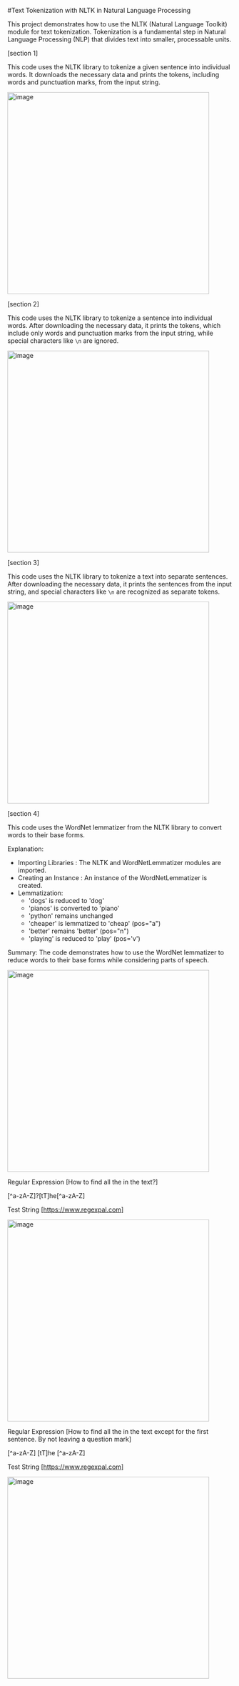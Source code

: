 #Text Tokenization with NLTK in Natural Language Processing

This project demonstrates how to use the NLTK (Natural Language Toolkit) module for text tokenization. Tokenization is a fundamental step in Natural Language Processing (NLP) that divides text into smaller, processable units.


[section 1]

This code uses the NLTK library to tokenize a given sentence into individual words. It downloads the necessary data and prints the tokens, including words and punctuation marks, from the input string.



<img width="452" alt="image" src="https://github.com/user-attachments/assets/f9374ee8-a30b-4b41-810e-bf791e367825">




[section 2]

This code uses the NLTK library to tokenize a sentence into individual words. After downloading the necessary data, it prints the tokens, which include only words and punctuation marks from the input string, while special characters like `\n` are ignored.

<img width="452" alt="image" src="https://github.com/user-attachments/assets/5326eda1-5eac-49bf-8a5a-e767247c347a">


[section 3]

This code uses the NLTK library to tokenize a text into separate sentences. After downloading the necessary data, it prints the sentences from the input string, and special characters like `\n` are recognized as separate tokens.


<img width="452" alt="image" src="https://github.com/user-attachments/assets/d00a67ab-04c5-4427-90c9-70f8e30464ff">


[section 4]

This code uses the WordNet lemmatizer from the NLTK library to convert words to their base forms.

 Explanation:
 
- Importing Libraries : The NLTK and WordNetLemmatizer modules are imported.
- Creating an Instance : An instance of the WordNetLemmatizer is created.
- Lemmatization:
  - 'dogs' is reduced to 'dog'
  - 'pianos' is converted to 'piano'
  - 'python' remains unchanged
  - 'cheaper' is lemmatized to 'cheap' (pos="a")
  - 'better' remains 'better' (pos="n")
  - 'playing' is reduced to 'play' (pos='v')

 Summary:
The code demonstrates how to use the WordNet lemmatizer to reduce words to their base forms while considering parts of speech.


<img width="452" alt="image" src="https://github.com/user-attachments/assets/28166a6f-b226-400e-844d-8d9605acd4c4">


Regular Expression [How to find all the in the text?]

[^a-zA-Z]?[tT]he[^a-zA-Z]

Test String [https://www.regexpal.com]

<img width="452" alt="image" src="https://github.com/user-attachments/assets/887bca29-149d-4441-8ac8-ded184e374e2">

Regular Expression
[How to find all the in the text except for the first sentence. By not leaving a question mark]

[^a-zA-Z] [tT]he [^a-zA-Z]

Test String [https://www.regexpal.com]

<img width="452" alt="image" src="https://github.com/user-attachments/assets/94af2cd9-1717-4f8e-8c8b-91598d906fc5">


